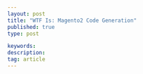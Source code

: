 ```yaml
---
layout: post
title: "WTF Is: Magento2 Code Generation"
published: true
type: post

keywords: 
description:
tag: article
---
```

	
<!--Notes:

Breakdown of how the Magento code generator works and why is or is not an interesting and powerful feature coming in
Magento2.

If possible identify possible gotchas and issues.

-->
